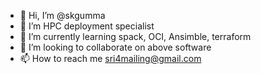 - 👋 Hi, I’m @skgumma
- 👀 I’m HPC deployment specialist
- 🌱 I’m currently learning spack, OCI, Ansimble, terraform
- 💞️ I’m looking to collaborate on above software
- 📫 How to reach me sri4mailing@gmail.com

<!---
skgumma/skgumma is a ✨ special ✨ repository because its `README.md` (this file) appears on your GitHub profile.
You can click the Preview link to take a look at your changes.
--->

